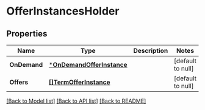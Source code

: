 # OfferInstancesHolder

## Properties
Name | Type | Description | Notes
------------ | ------------- | ------------- | -------------
**OnDemand** | [***OnDemandOfferInstance**](OnDemandOfferInstance.md) |  | [default to null]
**Offers** | [**[]TermOfferInstance**](TermOfferInstance.md) |  | [default to null]

[[Back to Model list]](../README.md#documentation-for-models) [[Back to API list]](../README.md#documentation-for-api-endpoints) [[Back to README]](../README.md)

